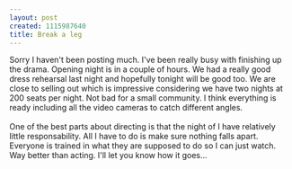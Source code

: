 ```yaml
--- 
layout: post
created: 1115987640
title: Break a leg
---
```

Sorry I haven't been posting much.  I've been really busy with finishing up the drama.  Opening night is in a couple of hours.  We had a really good dress rehearsal last night and hopefully tonight will be good too.  We are close to selling out which is impressive considering we have two nights at 200 seats per night.  Not bad for a small community.  I think everything is ready including all the video cameras to catch different angles.  <br /><br />One of the best parts about directing is that the night of I have relatively little responsability.  All I have to do is make sure nothing falls apart.  Everyone is trained in what they are supposed to do so I can just watch.  Way better than acting.  I'll let you know how it goes...
